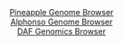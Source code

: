 <div id="Pineapple_Genome_Browser" align="center">
  <a href="https://igv.org/app/?sessionURL=blob:zZJta9swFIX_i6BlA8e27NqODWE4XV.Spu3ytqwtxSi27KiRJVVSnKYh_31a2NiXFZoPGwOBpMuVdM7RswUNlopwBhLg2TCwIQQWUAu.HqNaUHyDaqxAUiKqsAUkLrHELMcg2YISKY2mo4E5udBaqMRxiBatGrGK28q3UY1eOUNrZee8dk45pWjOJdJcKqcrUcMdUjWtNZ4jIWzztm8HToE0chAVC84UdwRmVbY292W_SlmFGa9xVq.oJnsBmdFjNBZ2iT6ls3Ga51ipK7zpFZ30qpd.9c.m9xfh6f309nI2DWfHY1IxpFcSd26_3fdhu6ADSi7TYYrETAy9UVwLvTzyPx.fvQgiserACLb9k3bstk0whBX45X_ybAY50HepRNn1wqE.O_LO7yb95RczX21uojK6HpwP_.g9BjsLUJ6vDAsgX8goga7lu6EVeGHrxxK2Ldd0GUQ4AcnDowW0RPnStD9sgd4IQwxQ.Hm1h8cCXBZYgqQVu24E49gLTqITN47hztqClaR_L97z6SiOXC_1vDArCdUG5yJTTCgbMWY3eWlXrwfmObq47C2f2lAJT8n.RC1JQ3qDzZHX7c_v3kjTAubx_Scaq._R9E_Ye48QW88PBW7oXeNTwxiZTCeajjeL4VMQEtbvdZ.C6zcDOiyckssaadNvKmb7k7gGSYKYNoWGKDInlOjNzOTI1yCBnm_ABTmn3JAIZDX_4FquBQP3429A_d3j7js-">Pineapple Genome Browser</a>
</div>
<div id="Alphonso_Genome_Browser" align="center">
  <a href="https://igv.org/app/?sessionURL=blob:zZJda9swFIb_i6BlA8ffcSJDGU6bZqHpV7I0rKWYE1t21MqSKyl205D_PrVs7GaF5mJjoAvpcKTzvq.eLWqIVFRwFCPf9rq25yELqZVoZ1DVjFxARRSKC2CKWEiSgkjCM4LiLSpAaZhPJ.bmSutaxY5Ddd2pgJfCVoENFbwIDq2yM1E5x4IxWAoJWkjlDCQ0wqFl02nJEuraNrMDu.vkoMEBVq8EV8KpCS_T1ryX_iqlJeGiImm1Zpq.CUiNHqMxtwv4kixmSZYRpc7IZpwfJWfj5CYYzm9H0fHt_PLrYh4tDme05KDXkhydJORluony8xzLp2l41QtBnMy6bZWHB8HJ4fC5ppKoI6_n9YOwj93XYCjPyfP_5Nksuqdv1rBHPAs31_zmfDyAUT.Jvj34YthOxu_43lmIiWxtOEDZSvZiz7UCN7K6ftR53Xp9y3WxSUcKiuK7ewtpCdmjab_bIr2pDS1Ikaf1GzgWEjInEsUd7Lo9D2O_G_ZCF2NvZ23RWrK_F.3pfIp7rp_4fpQWlGmDcp4qXisbOLebrLDLlz2zJKy5eHhkE1yqyfcLysSADfFqFS7g.o9Z.sa_Gf32fcboRxT9E.o.IsTWy31RUxs88y77_qKtR1O3GJ3ikbjK5tMDf7DO3g1ov3AKISvQpt9UzPEnbw1IClybQkMVXVJG9WZhchQtij0_MNiiTDBhOESyXH5yLdfyuu7n33gGu_vdDw--">Alphonso Genome Browser</a>
</div>


<div id="DAF_Genomics_Browser" align="center">
  <a href="https://igv.org/app/?sessionURL=blob:tZFra9swFIb_i6D9ZDu.xY4NYXhdmoas3dbgZaSUcGofx1oky5XkuW3If5_wOga7MAYdSELiXN5X5zmQLygVFQ1Jie94Y8fziEVULfoV8JbhFXBUJK2AKbSIxAolNgWS9EAqUBry67emsta6VeloVEJl77ARnBbKUYEDra1Ep2s0qbbvAIcn0UCvnEJwk6xhBKytRaPECIoClbLdUYvNbtuDOb7HtkNL3PKOaTqobo0JY6x0KjBuaVPiw1.M_Adls.irbL3KhvolPi7KabZcZB.DWb6ZR2eb_N3FOo_Wpyu6a0B3Eqcn_uuzTzMdL_rP80teM433_GIRL3V5te9Pgjens4eWSlRTL_YmQTiJ44AcLcJE0RkIpKill3qhFfsTyw9D._kajCMzBSkoSW9uLaIlFHuTfnMg.rE1qIjC.26gZhEhS5QktRPXjb0k8cdhHLpJ4h2tA.kke2GW5_l1Ert.5vuRcwfc6FeUDQM0Qr8GXwrkT53N_ldQ53P5HjW7y_ZPuFnnuotmO6qpHIsPv8UUGvd__FYlJAdtQt.ez1CAGTWOjf5BJTjeHr8C">DAF Genomics Browser</a>
</div>
